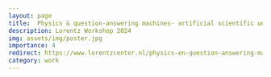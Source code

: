 ```yaml
---
layout: page
title:  Physics & question-answering machines- artificial scientific understanding?
description: Lorentz Workshop 2024
img: assets/img/poster.jpg
importance: 4
redirect: https://www.lorentzcenter.nl/physics-en-question-answering-machines-artificial-scientific-understanding.html
category: work
---
```

 
